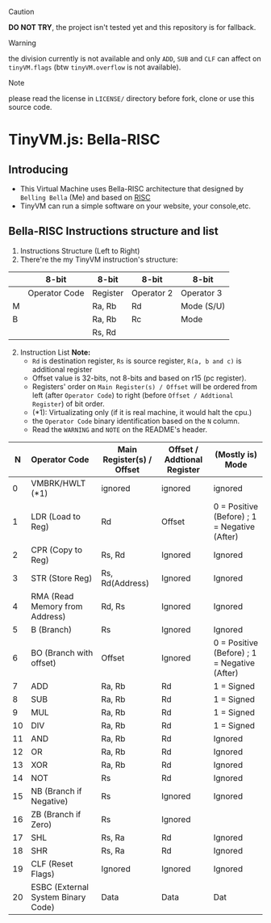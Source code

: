 > [!CAUTION]
> **DO NOT TRY**, the project isn't tested yet and this repository is for  fallback.

> [!WARNING]
> the division currently is not available and only `ADD`, `SUB` and `CLF` can affect on `tinyVM.flags` (btw `tinyVM.overflow` is not available).

> [!NOTE]
> please read the license in `LICENSE/` directory before fork, clone or use this source code.

# TinyVM.js: Bella-RISC

## Introducing

- This Virtual Machine uses Bella-RISC architecture that designed by `Belling Bella` (Me) and based on [RISC](https://en.wikipedia.org/wiki/Reduced_instruction_set_computer)
- TinyVM can run a simple software on your website, your console,etc.

## Bella-RISC Instructions structure and list

1. Instructions Structure (Left to Right)
2. There're the my TinyVM instruction's structure:


|   | 8-bit         | 8-bit    | 8-bit      | 8-bit      |
| --- | --------------- | ---------- | ------------ | ------------ |
|   | Operator Code | Register | Operator 2 | Operator 3 |
| M |               | Ra, Rb   | Rd         | Mode (S/U) |
| B |               | Ra, Rb   | Rc         | Mode       |
|   |               | Rs, Rd   |            |            |

2. Instruction List
   **Note:**
   - `Rd` is destination register, `Rs` is source register, `R(a, b and c)` is additional register
   - Offset value is 32-bits, not 8-bits and based on r15 (pc register).
   - Registers' order on `Main Register(s) / Offset` will be ordered from left (after `Operator Code`) to right (before `Offset / Addtional Register`) of bit order.
   - (*1): Virtualizating only (if it is real machine, it would halt the cpu.)
   - the `Operator Code` binary identification based on the `N` column.
   - Read the `WARNING` and `NOTE` on the README's header.


| N  | Operator Code                      | Main Register(s) / Offset | Offset / Addtional Register | (Mostly is) Mode                             |
| ---- | :----------------------------------- | --------------------------- | ----------------------------- | ---------------------------------------------- |
| 0  | VMBRK/HWLT (*1)                    | ignored                   | ignored                     | ignored                                      |
| 1  | LDR (Load to Reg)                  | Rd                        | Offset                      | 0 = Positive (Before) ; 1 = Negative (After) |
| 2  | CPR (Copy to Reg)                  | Rs, Rd                    | Ignored                     | Ignored                                      |
| 3  | STR (Store Reg)                    | Rs, Rd(Address)           | Ignored                     | Ignored                                      |
| 4  | RMA (Read Memory from Address)     | Rd, Rs                    | Ignored                     | Ignored                                      |
| 5  | B (Branch)                         | Rs                        | Ignored                     | Ignored                                      |
| 6  | BO (Branch with offset)            | Offset                    | Ignored                     | 0 = Positive (Before) ; 1 = Negative (After) |
| 7  | ADD                                | Ra, Rb                    | Rd                          | 1 = Signed                                   |
| 8  | SUB                                | Ra, Rb                    | Rd                          | 1 = Signed                                   |
| 9  | MUL                                | Ra, Rb                    | Rd                          | 1 = Signed                                   |
| 10 | DIV                                | Ra, Rb                    | Rd                          | 1 = Signed                                   |
| 11 | AND                                | Ra, Rb                    | Rd                          | Ignored                                      |
| 12 | OR                                 | Ra, Rb                    | Rd                          | Ignored                                      |
| 13 | XOR                                | Ra, Rb                    | Rd                          | Ignored                                      |
| 14 | NOT                                | Rs                        | Rd                          | Ignored                                      |
| 15 | NB (Branch if Negative)            | Rs                        | Ignored                     | Ignored                                      |
| 16 | ZB (Branch if Zero)                | Rs                        | Ignored                     |                                              |
| 17 | SHL                                | Rs, Ra                    | Rd                          | Ignored                                      |
| 18 | SHR                                | Rs, Ra                    | Rd                          | Ignored                                      |
| 19 | CLF (Reset Flags)                  | Ignored                   | Ignored                     | Ignored                                      |
| 20 | ESBC (External System Binary Code) | Data                      | Data                        | Dat                                          |
